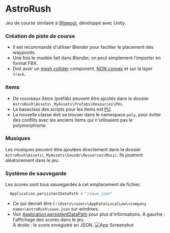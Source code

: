 # AstroRush
Jeu de course similaire à [Wipeout](https://en.wikipedia.org/wiki/Wipeout_(video_game_series)), développé avec Unity.

### Création de piste de course
- Il est recommandé d'utiliser Blender pour faciliter le placement des waypoints.
- Une fois le modèle fait dans Blender, on peut simplement l'importer en format FBX.
- Doit avoir un [mesh collider](https://docs.unity3d.com/ScriptReference/MeshCollider.html) component, [NON convex](https://docs.unity3d.com/ScriptReference/MeshCollider-convex.html) et sur la layer `track`.

### Items
- De nouveaux items (préfab) peuvent être ajoutés dans le dossier `AstroRush\Assets\_MyAssets\Prefabs\Resources\PUs`.
- La baseclass des scripts pour les items est [PU](https://github.com/vinidorion/AstroRush/blob/main/Assets/_MyAssets/Scripts/PowerUp/testpoly/PU.cs).
- La nouvelle classe doit se trouver dans le namespace `poly`, pour éviter des conflits avec les anciens items qui n'utilisaient pas le polymorphisme.

### Musiques
Les musiques peuvent être ajoutées directement dans le dossier `AstroRush\Assets\_MyAssets\Sounds\Resources\Music`. Ils joueront aléatoirement dans le jeu.

### Système de sauvegarde
Les scores sont tous sauvegardés à cet emplacement de fichier.
```bash
  Application.persistentDataPath + "/save.json"
```
- Ce qui devrait être `C:\Users\<user>\AppData\LocalLow\<company name>\AstroRush\save.json` sur windows.
- Voir [Application.persistentDataPath](https://docs.unity3d.com/ScriptReference/Application-persistentDataPath.html) pour plus d'informations.
À gauche : l'affichage des scores dans le jeu.\
À droite : le score enregistré en JSON.
![App Screenshot](https://i.gyazo.com/ec174adcbe9597581790f80e6e81e48a.png)